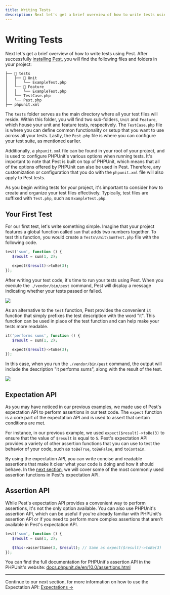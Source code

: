 ```yaml
---
title: Writing Tests
description: Next let's get a brief overview of how to write tests using Pest. After successfully installing Pest, you will find the following files and folders in your project:
---
```


# Writing Tests

Next let's get a brief overview of how to write tests using Pest. After successfully [installing Pest](/docs/installation), you will find the following files and folders in your project:

```plain
├── 📂 tests
│   ├── 📂 Unit
│   │   └── ExampleTest.php
│   └── 📂 Feature
│   │   └── ExampleTest.php
│   └── TestCase.php
│   └── Pest.php
├── phpunit.xml
```

The `tests` folder serves as the main directory where all your test files will reside. Within this folder, you will find two sub-folders, `Unit` and `Feature`, which house your unit and feature tests, respectively. The `TestCase.php` file is where you can define common functionality or setup that you want to use across all your tests. Lastly, the `Pest.php` file is where you can configure your test suite, as mentioned earlier.

Additionally, a `phpunit.xml` file can be found in your root of your project, and is used to configure PHPUnit's various options when running tests. It's important to note that Pest is built on top of PHPUnit, which means that all of the options offered by PHPUnit can also be used in Pest. Therefore, any customization or configuration that you do with the `phpunit.xml` file will also apply to Pest tests.

As you begin writing tests for your project, it's important to consider how to create and organize your test files effectively. Typically, test files are suffixed with `Test.php`, such as `ExampleTest.php`.

## Your First Test

For our first test, let's write something simple. Imagine that your project features a global function called `sum` that adds two numbers together. To test this function, you would create a `Tests\Unit\SumTest.php` file with the following code.

```php
test('sum', function () {
   $result = sum(1, 2);

   expect($result)->toBe(3);
});
```

After writing your test code, it's time to run your tests using Pest. When you execute the `./vendor/bin/pest` command, Pest will display a message indicating whether your tests passed or failed.

<div class="code-snippet">
    <img src="/assets/img/sum.webp" style="--lines: 5" />
</div>

As an alternative to the `test` function, Pest provides the convenient `it` function that simply prefixes the test description with the word "it". This function can be used in place of the test function and can help make your tests more readable.

```php
it('performs sums', function () {
   $result = sum(1, 2);

   expect($result)->toBe(3);
});
```

In this case, when you run the `./vendor/bin/pest` command, the output will include the description "it performs sums", along with the result of the test.

<div class="code-snippet">
    <img src="/assets/img/itsum.webp" style="--lines: 5" />
</div>

## Expectation API

As you may have noticed in our previous examples, we made use of Pest's expectation API to perform assertions in our test code. The `expect` function is a core part of the expectation API and is used to assert that certain conditions are met.

For instance, in our previous example, we used `expect($result)->toBe(3)` to ensure that the value of `$result` is equal to `5`. Pest's expectation API provides a variety of other assertion functions that you can use to test the behavior of your code, such as `toBeTrue`, `toBeFalse`, and `toContain`.

By using the expectation API, you can write concise and readable assertions that make it clear what your code is doing and how it should behave. In the [next section](/docs/expectations), we will cover some of the most commonly used assertion functions in Pest's expectation API.

## Assertion API

While Pest's expectation API provides a convenient way to perform assertions, it's not the only option available. You can also use PHPUnit's assertion API, which can be useful if you're already familiar with PHPUnit's assertion API or if you need to perform more complex assertions that aren't available in Pest's expectation API.

```php
test('sum', function () {
   $result = sum(1, 2);

   $this->assertSame(3, $result); // Same as expect($result)->toBe(3)
});
```

You can find the full documentation for PHPUnit's assertion API in the PHPUnit's website: [docs.phpunit.de/en/10.0/assertions.html](https://docs.phpunit.de/en/10.0/assertions.html)

---

Continue to our next section, for more information on how to use the Expectation API: [Expectations →](/docs/expectations)
